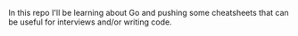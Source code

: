 In this repo I'll be learning about Go and pushing some cheatsheets that can be useful for interviews and/or writing code.

